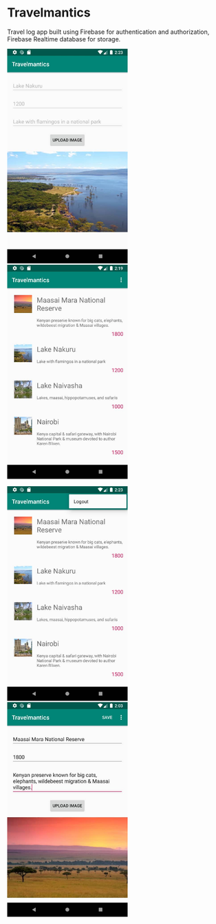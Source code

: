 # Travelmantics
Travel log app built using Firebase for authentication and authorization, Firebase Realtime database for storage.


<img src="https://github.com/Perpetua-Kabute/TravelMantics/blob/master/screenshots/image1.jpg" width="280"/>  <img src="https://github.com/Perpetua-Kabute/TravelMantics/blob/master/screenshots/image2.jpg" width="280"/> 

<img src="https://github.com/Perpetua-Kabute/TravelMantics/blob/master/screenshots/image3.jpg" width="280"/>  <img src="https://github.com/Perpetua-Kabute/TravelMantics/blob/master/screenshots/image4.jpg" width="280"/>